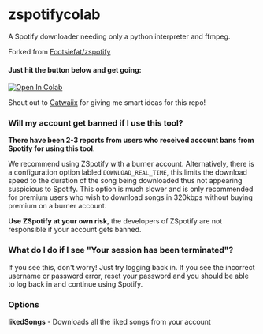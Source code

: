 # zspotifycolab
A Spotify downloader needing only a python interpreter and ffmpeg.

Forked from [Footsiefat/zspotify](https://github.com/Footsiefat/zspotify)

#### Just hit the button below and get going:
<a href="https://colab.research.google.com/github/peterlynton/zspotifycolab/blob/main/zspotify.ipynb" target="_parent"><img src="https://colab.research.google.com/assets/colab-badge.svg" alt="Open In Colab"/></a>

Shout out to [Catwaiix](https://github.com/Catwaiix) for giving me smart ideas for this repo!

### Will my account get banned if I use this tool?

**There have been 2-3 reports from users who received account bans from Spotify for using this tool**.

We recommend using ZSpotify with a burner account. 
Alternatively, there is a configuration option labled ```DOWNLOAD_REAL_TIME```, this limits the download speed to the duration of the song being downloaded thus not appearing suspicious to Spotify.
This option is much slower and is only recommended for premium users who wish to download songs in 320kbps without buying premium on a burner account.

**Use ZSpotify at your own risk**, the developers of ZSpotify are not responsible if your account gets banned.

### What do I do if I see "Your session has been terminated"?

If you see this, don't worry! Just try logging back in. If you see the incorrect username or password error, reset your password and you should be able to log back in and continue using Spotify.

### Options
**likedSongs** - Downloads all the liked songs from your account
